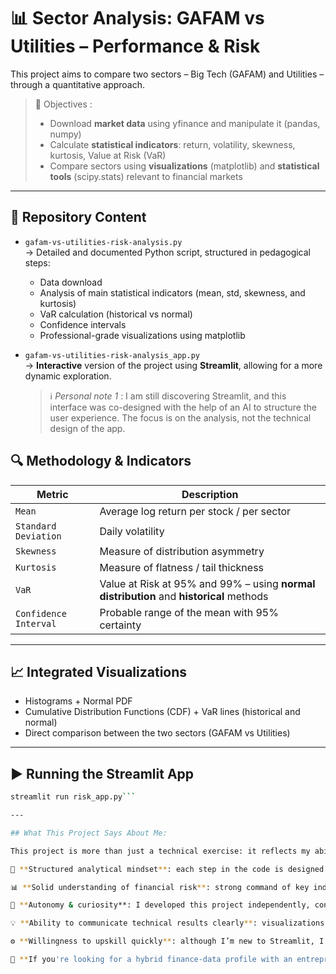 # 📊 Sector Analysis: GAFAM vs Utilities – Performance & Risk

This project aims to compare two sectors – Big Tech (GAFAM) and Utilities – through a quantitative approach.

> 🎯 Objectives :
> - Download **market data** using yfinance and manipulate it (pandas, numpy)
> - Calculate **statistical indicators**: return, volatility, skewness, kurtosis, Value at Risk (VaR)
> - Compare sectors using **visualizations** (matplotlib) and **statistical tools** (scipy.stats) relevant to financial markets

---

## 📁 Repository Content

- `gafam-vs-utilities-risk-analysis.py`  
  → Detailed and documented Python script, structured in pedagogical steps:
  - Data download
  - Analysis of main statistical indicators (mean, std, skewness, and kurtosis)
  - VaR calculation (historical vs normal)
  - Confidence intervals
  - Professional-grade visualizations using matplotlib


- `gafam-vs-utilities-risk-analysis_app.py`  
  → **Interactive** version of the project using **Streamlit**, allowing for a more dynamic exploration.
  > ℹ️ *Personal note 1* : I am still discovering Streamlit, and this interface was co-designed with the help of an AI to structure the user experience. The focus is on the analysis, not the technical design of the app.



## 🔍 Methodology & Indicators

| Metric        | Description                                                                 |
|-----------------|-------------------------------------------------------------------------------|
| `Mean`          | Average log return per stock / per sector                        |
| `Standard Deviation` | Daily volatility                                                    |
| `Skewness`      | Measure of distribution asymmetry                                      |
| `Kurtosis`      | Measure of flatness / tail thickness                                        |
| `VaR`           | Value at Risk at 95% and 99% – using **normal distribution** and **historical** methods            |
| `Confidence Interval` | Probable range of the mean with 95% certainty                      |

---

## 📈 Integrated Visualizations

- Histograms + Normal PDF
- Cumulative Distribution Functions (CDF) + VaR lines (historical and normal)
- Direct comparison between the two sectors (GAFAM vs Utilities)
---
## ▶️ Running the Streamlit App

```bash
streamlit run risk_app.py```

---

## What This Project Says About Me:

This project is more than just a technical exercise: it reflects my ability to apply data skills to real-world financial problems. Here’s what it will tell you about me:

🎯 **Structured analytical mindset**: each step in the code is designed as a rigorous, reproducible, and interpretable analysis process.

📊 **Solid understanding of financial risk**: strong command of key indicators (volatility, VaR, return distribution), relevant for risk-sensitive sectors.

🧠 **Autonomy & curiosity**: I developed this project independently, consolidating my knowledge in quantitative finance and Python through external resources.

💡 **Ability to communicate technical results clearly**: visualizations and comments are decision-oriented, as expected in a company or consulting environment.

⚙️ **Willingness to upskill quickly**: although I’m new to Streamlit, I managed to build an interactive app by leveraging AI intelligently, showcasing adaptability.

📌 **If you're looking for a hybrid finance-data profile with an entrepreneurial mindset**: this project is a good reflection of it.
